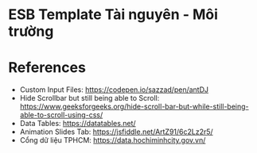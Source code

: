 # ESB Template Tài nguyên - Môi trường

# References
+ Custom Input Files: https://codepen.io/sazzad/pen/antDJ
+ Hide Scrollbar but still 
being able to Scroll: https://www.geeksforgeeks.org/hide-scroll-bar-but-while-still-being-able-to-scroll-using-css/
+ Data Tables: https://datatables.net/
+ Animation Slides Tab: https://jsfiddle.net/ArtZ91/6c2Lz2r5/
+ Cổng dữ liệu TPHCM: https://data.hochiminhcity.gov.vn/
